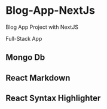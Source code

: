 # Blog-App-NextJs

Blog App Project with NextJS

Full-Stack App

## Mongo Db

## React Markdown

## React Syntax Highlighter
